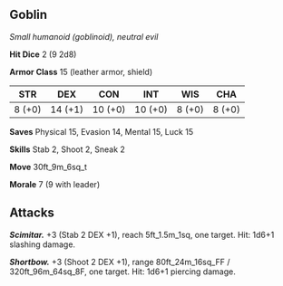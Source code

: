 ## Goblin

*Small humanoid (goblinoid), neutral evil*

**Hit Dice** 2 (9 2d8)

**Armor Class** 15 (leather armor, shield)

| STR     | DEX     | CON     | INT     | WIS     | CHA     |
|---------|---------|---------|---------|---------|---------|
|  8 (+0) | 14 (+1) | 10 (+0) | 10 (+0) |  8 (+0) |  8 (+0) |

**Saves** Physical 15, Evasion 14, Mental 15, Luck 15

**Skills** Stab 2, Shoot 2, Sneak 2

**Move** 30ft_9m_6sq_t

**Morale** 7 (9 with leader)

## Attacks

***Scimitar.*** +3 (Stab 2 DEX +1), reach 5ft_1.5m_1sq, one target. Hit: 1d6+1 slashing damage.

***Shortbow.*** +3 (Shoot 2 DEX +1), range 80ft_24m_16sq_FF / 320ft_96m_64sq_8F, one target. Hit: 1d6+1 piercing damage.


